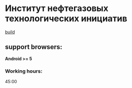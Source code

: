 # Институт нефтегазовых технологических инициатив
[build](https://inti.wndrbase.com/)

## support browsers:
**Android >= 5**

### Working hours:
45:00